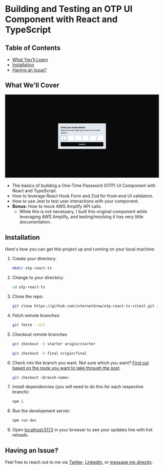 # Building and Testing an OTP UI Component with React and TypeScript

## Table of Contents

- [What You'll Learn](#what-youll-learn)
- [Installation](#installation)
- [Having an Issue?](#having-an-issue)

## What We'll Cover

![screenshot](/otp-screenshot.png)

- The basics of building a One-Time Password (OTP) UI Component with React and TypeScript.
- How to leverage React Hook Form and Zod for front-end UI validation.
- How to use Jest to test user interactions with your component.
- **Bonus:** How to mock AWS Amplify API calls.
  - While this is not necessary, I built this original component while leveraging AWS Amplify, and testing/mocking it has very little documentation.

## Installation

Here's how you can get this project up and running on your local machine:

1. Create your directory:

   ```sh
   mkdir otp-react-ts
   ```

2. Change to your directory:

   ```sh
   cd otp-react-ts
   ```

3. Clone the repo:

   ```sh
   git clone https://github.com/internetdrew/otp-react-ts-vitest.git .
   ```

4. Fetch remote branches:

   ```sh
   git fetch --all
   ```

5. Checkout remote branches

   ```sh
   git checkout -b starter origin/starter
   ```

   ```sh
   git checkout -b final origin/final
   ```

6. Check into the branch you want. Not sure which you want? [Find out based on the route you want to take through the post](https://www.internetdrew.com/blog/building-testing-otp-ui-component-react-typescript#getting-started).

   ```sh
   git checkout <branch-name>
   ```

7. Install dependencies (you will need to do this for each respective branch):

   ```sh
   npm i
   ```

8. Run the development server:

   ```sh
   npm run dev
   ```

9. Open [localhost:5173](http://localhost:5173) in your browser to see your updates live with hot reloads.

## Having an Issue?

Feel free to reach out to me via [Twitter](https://x.com/_internetdrew), [LinkedIn](https://www.linkedin.com/in/internetdrew/), or [message me directly](https://www.internetdrew.com/#connect).
